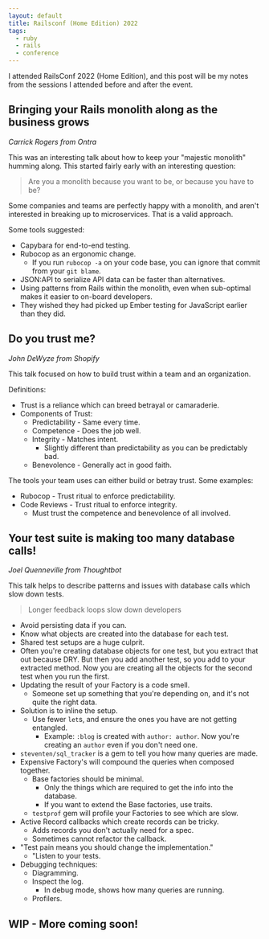 ```yaml
---
layout: default
title: Railsconf (Home Edition) 2022
tags:
  - ruby
  - rails
  - conference
---
```


I attended RailsConf 2022 (Home Edition), and this post will be my notes from the sessions
I attended before and after the event.

## Bringing your Rails monolith along as the business grows

*Carrick Rogers from Ontra*

This was an interesting talk about how to keep your "majestic monolith" humming along.  This started
fairly early with an interesting question:

> Are you a monolith because you want to be, or because you have to be?

Some companies and teams are perfectly happy with a monolith, and aren't interested in breaking up
to microservices.  That is a valid approach.

Some tools suggested:

- Capybara for end-to-end testing.
- Rubocop as an ergonomic change.
  - If you run `rubocop -a` on your code base, you can ignore that commit from your `git blame`.
- JSON:API to serialize API data can be faster than alternatives.
- Using patterns from Rails within the monolith, even when sub-optimal makes it easier to on-board
    developers.
- They wished they had picked up Ember testing for JavaScript earlier than they did.

## Do you trust me?

*John DeWyze from Shopify*

This talk focused on how to build trust within a team and an organization.

Definitions:

- Trust is a reliance which can breed betrayal or camaraderie.
- Components of Trust:
  - Predictability - Same every time.
  - Competence - Does the job well.
  - Integrity - Matches intent.
    - Slightly different than predictability as you can be predictably bad.
  - Benevolence - Generally act in good faith.

The tools your team uses can either build or betray trust.  Some examples:

- Rubocop - Trust ritual to enforce predictability.
- Code Reviews - Trust ritual to enforce integrity.
  - Must trust the competence and benevolence of all involved.

## Your test suite is making too many database calls!

*Joel Quenneville from Thoughtbot*

This talk helps to describe patterns and issues with database calls which slow down tests.

> Longer feedback loops slow down developers

 - Avoid persisting data if you can.
 - Know what objects are created into the database for each test.
 - Shared test setups are a huge culprit.
  - Often you're creating database objects for one test, but you extract that out because DRY.  But
      then you add another test, so you add to your extracted method.  Now you are creating all the
      objects for the second test when you run the first.
- Updating the result of your Factory is a code smell.
  - Someone set up something that you're depending on, and it's not quite the right data.
- Solution is to inline the setup.
  - Use fewer `let`s, and ensure the ones you have are not getting entangled.
    - Example:  `:blog` is created with `author: author`.  Now you're creating an `author` even if
        you don't need one.
- `steventen/sql_tracker` is a gem to tell you how many queries are made.
- Expensive Factory's will compound the queries when composed together.
  - Base factories should be minimal.
    - Only the things which are required to get the info into the database.
    - If you want to extend the Base factories, use traits.
  - `testprof` gem will profile your Factories to see which are slow.
- Active Record callbacks which create records can be tricky.
  - Adds records you don't actually need for a spec.
  - Sometimes cannot refactor the callback.
- "Test pain means you should change the implementation."
  - "Listen to your tests.
- Debugging techniques:
  - Diagramming.
  - Inspect the log.
    - In debug mode, shows how many queries are running.
  - Profilers.



## WIP - More coming soon!

